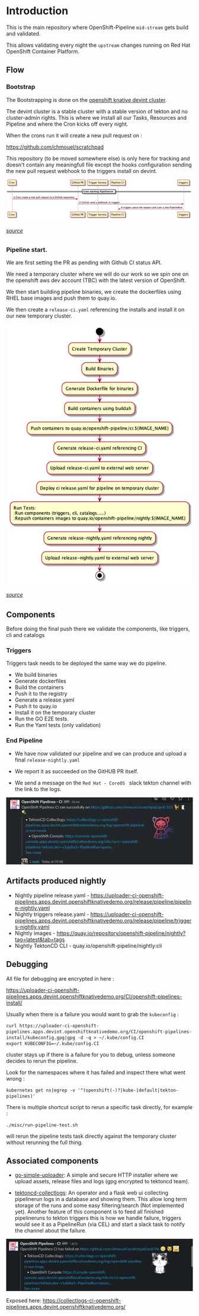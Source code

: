 # Introduction

This is the main repository where OpenShift-Pipeline `mid-stream` gets build and validated.

This allows validating every night the `upstream` changes running on Red Hat
OpenShift Container Platform.

## Flow

### Bootstrap

The Bootstrapping is done on the [openshift knative devint
cluster](https://github.com/openshift-knative/cluster-devint).

The devint cluster is a stable cluster with a stable version of tekton and no
cluster-admin rights. This is where we install all our Tasks, Resources and
Pipeline and where the Cron kicks off every night.

When the crons run it will create a new pull request on :

https://github.com/chmouel/scratchpad

This repository (to be moved somewhere else) is only here for tracking and
doesn't contain any meaningfull file except the hooks configuration sending the
new pull request webhook to the triggers install on devint.

[![CRON Setup](docs/images/cron-start.png)](docs/images/cron-start.png)

###### [source](docs/diagrams/cron-start.plantuml)

### Pipeline start.

We are first setting the PR as pending with Github CI status API.

We need a temporary cluster where we will do our work so we spin one on the
openshift aws dev account (TBC) with the latest version of OpenShift.

We then start building pipeline binaries, we create the
dockerfiles using RHEL base images and push them to quay.io.

We then create a `release-ci.yaml` referencing the installs and install it on
our new temporary cluster.

[![CRON Bootstrap](docs/images/pipeline-cibootstrap.png)](docs/images/pipeline-cibootstrap.png)

###### [source](docs/diagrams/pipeline-cibootstrap.plantuml)

## Components

Before doing the final push there we validate the components, like triggers, cli and catalogs

### Triggers

Triggers task needs to be deployed the same way we do pipeline.

- We build binaries
- Generate dockerfiles
- Build the containers
- Push it to the registry
- Generate a release.yaml
- Push it to quay.io
- Install it on the temporary cluster
- Run the GO E2E tests.
- Run the Yaml tests (only validation)

### End Pipeline

* We have now validated our pipeline and we can produce and upload a final
 `release-nightly.yaml`

* We report it as succeeded on the GitHUB PR itself.

* We send a message on the `Red Hat - CoreOS ` slack tekton channel with the
  link to the logs.

[![success](docs/images/success.png)](docs/images/success.png)

## Artifacts produced nightly

* Nightly pipeline release.yaml - https://uploader-ci-openshift-pipelines.apps.devint.openshiftknativedemo.org/release/pipeline/pipeline-nightly.yaml
* Nightly triggers release.yaml - https://uploader-ci-openshift-pipelines.apps.devint.openshiftknativedemo.org/release/pipeline/triggers-nightly.yaml
* Nightly images - https://quay.io/repository/openshift-pipeline/nightly?tag=latest&tab=tags
* Nightly TektonCD CLI - quay.io/openshift-pipeline/nightly:cli

## Debugging

All file for debugging are encrypted in here :

https://uploader-ci-openshift-pipelines.apps.devint.openshiftknativedemo.org/CI/openshift-pipelines-install/

Usually when there is a failure you would want to grab the `kubeconfig` :

```
curl https://uploader-ci-openshift-pipelines.apps.devint.openshiftknativedemo.org/CI/openshift-pipelines-install/kubeconfig.gpg|gpg -d -q > ~/.kube/config.CI
export KUBECONFIG=~/.kube/config.CI
```

cluster stays up if there is a failure for you to debug, unless someone decides
to rerun the pipeline.

Look for the namespaces where it has failed and inspect there what went wrong :

```
kubernetes get ns|egrep -v '^(openshift(-)?|kube-|default|tekton-pipelines)'
```

There is multiple shortcut script to rerun a specific task directly, for example :

```
./misc/run-pipeline-test.sh
```

will rerun the pipeline tests task directly against the temporary cluster
without rerunning the full thing.

## Associated components

* [go-simple-uploader](https://github.com/chmouel/go-simple-uploader): A simple
and secure HTTP installer where we upload assets, release files and logs
(gpg encrypted to tektoncd team).

* [tektoncd-collectlogs](https://github.com/chmouel/tektoncd-collectlogs/): An
operator and a flask web ui collecting pipelinerun logs in a database and
showing them. This allow long term storage of the runs and some easy
filtering/search (Not implemented yet). Another feature of this component is to
feed all finished pipelineruns to tekton triggers this is how we handle failure,
triggers would see it as a PipelineRun (via CEL) and start a slack task to
notify the channel about the failure.

[![failure](docs/images/failure.png)](docs/images/failure.png)

Exposed here: https://collectlogs-ci-openshift-pipelines.apps.devint.openshiftknativedemo.org/
